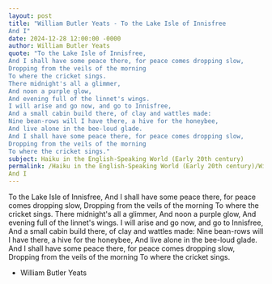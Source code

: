 ```yaml
---
layout: post
title: "William Butler Yeats - To the Lake Isle of Innisfree 
And I"
date: 2024-12-28 12:00:00 -0000
author: William Butler Yeats
quote: "To the Lake Isle of Innisfree, 
And I shall have some peace there, for peace comes dropping slow, 
Dropping from the veils of the morning 
To where the cricket sings. 
There midnight's all a glimmer, 
And noon a purple glow, 
And evening full of the linnet's wings. 
I will arise and go now, and go to Innisfree, 
And a small cabin build there, of clay and wattles made: 
Nine bean-rows will I have there, a hive for the honeybee, 
And live alone in the bee-loud glade. 
And I shall have some peace there, for peace comes dropping slow, 
Dropping from the veils of the morning 
To where the cricket sings."
subject: Haiku in the English-Speaking World (Early 20th century)
permalink: /Haiku in the English-Speaking World (Early 20th century)/William Butler Yeats/William Butler Yeats - To the Lake Isle of Innisfree 
And I
---
```


To the Lake Isle of Innisfree, 
And I shall have some peace there, for peace comes dropping slow, 
Dropping from the veils of the morning 
To where the cricket sings. 
There midnight's all a glimmer, 
And noon a purple glow, 
And evening full of the linnet's wings. 
I will arise and go now, and go to Innisfree, 
And a small cabin build there, of clay and wattles made: 
Nine bean-rows will I have there, a hive for the honeybee, 
And live alone in the bee-loud glade. 
And I shall have some peace there, for peace comes dropping slow, 
Dropping from the veils of the morning 
To where the cricket sings.

- William Butler Yeats
